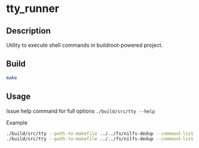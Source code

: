 # tty_runner

## Description

Utility to execute shell commands in buildroot-powered
project.

## Build

```bash
make
```

## Usage

Issue help command for full options
`./build/src/tty --help`

Example

```bash
./build/src/tty --path-to-makefile ../../fs/nilfs-dedup --command-list commands/dedup.sh --output-file tty_output_dedup.log
./build/src/tty --path-to-makefile ../../fs/nilfs-dedup --command-list commands/remount.sh --output-file tty_output_remount.log
```